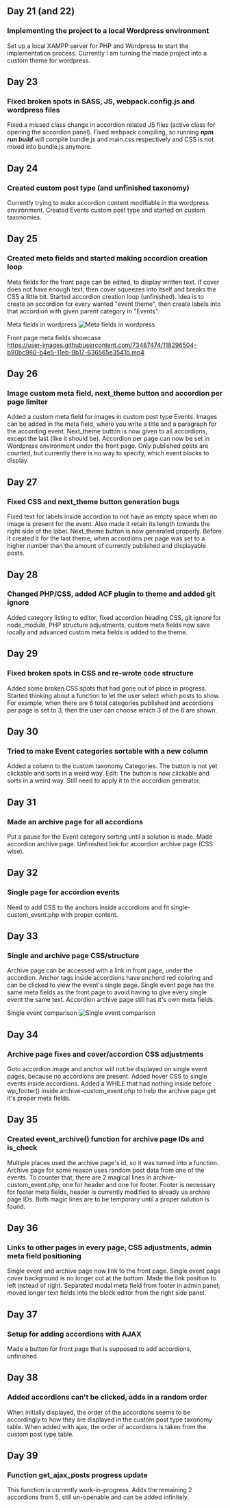## Day 21 (and 22)

### Implementing the project to a local Wordpress environment

Set up a local XAMPP server for PHP and Wordpress to start the implementation process. Currently I am turning the made project into a custom theme for wordpress.

## Day 23

### Fixed broken spots in SASS, JS, webpack.config.js and wordpress files

Fixed a missed class change in accordion related JS files (active class for opening the accordion panel). Fixed webpack compiling, so running ***npm run build*** will compile bundle.js and main.css respectively and CSS is not mixed into bundle.js anymore.

## Day 24

### Created custom post type (and unfinished taxonomy)

Currently trying to make accordion content modifiable in the wordpress environment. Created Events custom post type and started on custom taxonomies.

## Day 25

### Created meta fields and started making accordion creation loop

Meta fields for the front page can be edited, to display written text. If cover does not have enough text, then cover squeezes into itself and breaks the CSS a little bit.
Started accordion creation loop (unfinished). Idea is to create an accordion for every wanted "event theme", then create labels into that accordion with given parent category in "Events".

Meta fields in wordpress
![Meta fields in wordpress](https://i.imgur.com/ZFCLR9m.png)

Front page meta fields showcase  
https://user-images.githubusercontent.com/73487474/118296504-b90bc980-b4e5-11eb-9b17-636565e3541b.mp4

## Day 26

### Image custom meta field, next_theme button and accordion per page limiter

Added a custom meta field for images in custom post type Events. Images can be added in the meta field, where you write a title and a paragraph for the according event.
Next_theme button is now given to all accordions, except the last (like it should be).
Accordion per page can now be set in Wordpress environment under the front page. Only published posts are counted, but currently there is no way to specify, which event blocks to display.

## Day 27

### Fixed CSS and next_theme button generation bugs

Fixed text for labels inside accordion to not have an empty space when no image is present for the event. Also made it retain its length towards the right side of the label.
Next_theme button is now generated properly. Before it created it for the last theme, when accordions per page was set to a higher number than the amount of currently published and displayable posts.

## Day 28

### Changed PHP/CSS, added ACF plugin to theme and added git ignore

Added category listing to editor, fixed accordion heading CSS, git ignore for node_module, PHP structure adjustments, custom meta fields now save locally and advanced custom meta fields is added to the theme.

## Day 29

### Fixed broken spots in CSS and re-wrote code structure

Added some broken CSS spots that had gone out of place in progress. Started thinking about a function to let the user select which posts to show. For example, when there are 6 total categories published and accordions per page is set to 3, then the user can choose which 3 of the 6 are shown.

## Day 30

### Tried to make Event categories sortable with a new column

Added a column to the custom taxonomy Categories. The button is not yet clickable and sorts in a weird way.
Edit: The button is now clickable and sorts in a weird way. Still need to apply it to the accordion generator.

## Day 31

### Made an archive page for all accordions

Put a pause for the Event category sorting until a solution is made. Made accordion archive page. Unfinished link for accordion archive page (CSS wise).

## Day 32

### Single page for accordion events

Need to add CSS to the anchors inside accordions and fit single-custom_event.php with proper content.

## Day 33

### Single and archive page CSS/structure

Archive page can be accessed with a link in front page, under the accordion.
Anchor tags inside accordions have anchord red coloring and can be clicked to view the event's single page. Single event page has the same meta fields as the front page to avoid having to give every single event the same text. Accordion archive page still has it's own meta fields.

Single event comparison
![Single event comparison](https://i.imgur.com/wzn5uvH.png)

## Day 34

### Archive page fixes and cover/accordion CSS adjustments

Goto accordion image and anchor will not be displayed on single event pages, because no accordions are present. 
Added hover CSS to single events inside accordions.
Added a WHILE that had nothing inside before wp_footer() inside archive-custom_event.php to help the archive page get it's proper meta fields.

## Day 35

### Created event_archive() function for archive page IDs and is_check

Multiple places used the archive page's id, so it was turned into a function. Archive page for some reason uses random post data from one of the events. To counter that, there are 2 magical lines in archive-custom_event.php, one for header and one for footer. Footer is necessary for footer meta fields, header is currently modified to already us archive page IDs. Both magic lines are to be temporary until a proper solution is found.

## Day 36

### Links to other pages in every page, CSS adjustments, admin meta field positioning

Single event and archive page now link to the front page. Single event page cover background is no longer cut at the bottom. Made the link position to left instead of right. Separated modal meta field from footer in admin panel; moved longer text fields into the block editor from the right side panel.

## Day 37

### Setup for adding accordions with AJAX

Made a button for front page that is supposed to add accordions, unfinished.

## Day 38

### Added accordions can't be clicked, adds in a random order

When initially displayed, the order of the accordions seems to be accordingly to how they are displayed in the custom post type taxonomy table. When added with ajax, the order of accordions is taken from the custom post type table.

## Day 39

### Function get_ajax_posts progress update

This function is currently work-in-progress.
Adds the remaining 2 accordions from 5, still un-openable and can be added infinitely.